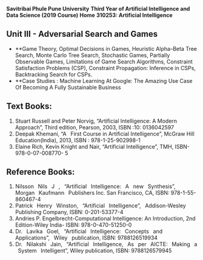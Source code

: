 **Savitribai Phule Pune University**
**Third Year of Artificial Intelligence and Data Science (2019 Course)**
**Home**
**310253: Artificial Intelligence**


## **Unit III - Adversarial Search and Games**
- **Game  Theory,  Optimal  Decisions  in  Games,  Heuristic  Alpha–Beta  Tree  Search,  Monte  Carlo  Tree
Search,  Stochastic  Games,  Partially  Observable  Games,  Limitations  of  Game  Search  Algorithms,
Constraint  Satisfaction  Problems  (CSP),  Constraint  Propagation:  Inference  in  CSPs,  Backtracking
Search for CSPs.
- **Case Studies : Machine  Learning  At  Google:  The  Amazing  Use  Case  Of Becoming A Fully Sustainable Business


## **Text Books:**
1. Stuart Russell and Peter Norvig, “Artificial Intelligence: A Modern Approach”, Third edition,
Pearson, 2003, ISBN :10: 0136042597
1. Deepak Khemani, “A  First Course in Artificial Intelligence”, McGraw Hill Education(India),
2013, ISBN : 978-1-25-902998-1
1. Elaine Rich, Kevin Knight and Nair, “Artificial Intelligence”, TMH, ISBN-978-0-07-008770-
5
## Reference Books:
1. Nilsson  Nils  J  ,  “Artificial  Intelligence:  A  new  Synthesis”,  Morgan  Kaufmann  Publishers
Inc. San Francisco, CA, ISBN: 978-1-55-860467-4
2. Patrick  Henry  Winston,  “Artificial  Intelligence”,  Addison-Wesley  Publishing  Company,
ISBN: 0-201-53377-4
3. Andries  P.  Engelbrecht-Computational  Intelligence:  An  Introduction,  2nd  Edition-Wiley
India- ISBN: 978-0-470-51250-0
4. Dr.  Lavika  Goel,  “Artificial  Intelligence:  Concepts  and  Applications”,  Wiley  publication,
ISBN: 9788126519934
5. Dr.  Nilakshi  Jain,  “Artificial  Intelligence,  As  per  AICTE:  Making  a  System  Intelligent”,
Wiley publication, ISBN: 9788126579945

